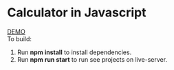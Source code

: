 # Calculator in Javascript

<a href="https://bartodziej777-calculator.netlify.app/">DEMO</a><br>
To build:<br>

1. Run **npm install** to install dependencies.
2. Run **npm run start** to run see projects on live-server.
